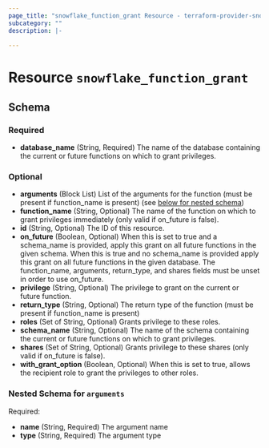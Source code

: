 ```yaml
---
page_title: "snowflake_function_grant Resource - terraform-provider-snowflake"
subcategory: ""
description: |-
  
---
```


# Resource `snowflake_function_grant`





## Schema

### Required

- **database_name** (String, Required) The name of the database containing the current or future functions on which to grant privileges.

### Optional

- **arguments** (Block List) List of the arguments for the function (must be present if function_name is present) (see [below for nested schema](#nestedblock--arguments))
- **function_name** (String, Optional) The name of the function on which to grant privileges immediately (only valid if on_future is false).
- **id** (String, Optional) The ID of this resource.
- **on_future** (Boolean, Optional) When this is set to true and a schema_name is provided, apply this grant on all future functions in the given schema. When this is true and no schema_name is provided apply this grant on all future functions in the given database. The function_name, arguments, return_type, and shares fields must be unset in order to use on_future.
- **privilege** (String, Optional) The privilege to grant on the current or future function.
- **return_type** (String, Optional) The return type of the function (must be present if function_name is present)
- **roles** (Set of String, Optional) Grants privilege to these roles.
- **schema_name** (String, Optional) The name of the schema containing the current or future functions on which to grant privileges.
- **shares** (Set of String, Optional) Grants privilege to these shares (only valid if on_future is false).
- **with_grant_option** (Boolean, Optional) When this is set to true, allows the recipient role to grant the privileges to other roles.

<a id="nestedblock--arguments"></a>
### Nested Schema for `arguments`

Required:

- **name** (String, Required) The argument name
- **type** (String, Required) The argument type


